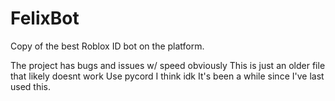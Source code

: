 
# FelixBot
Copy of the best Roblox ID bot on the platform.    

The project has bugs and issues w/ speed obviously
This is just an older file that likely doesnt work
Use pycord I think idk It's been a while since I've last used this.
